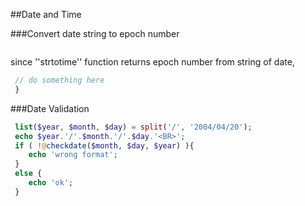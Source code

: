
##Date and Time

###Convert date string to epoch number
```php
 ```
since ''strtotime'' function returns epoch number from string of date,
```php
 // do something here
 }
 ```
###Date Validation
```php
 list($year, $month, $day) = split('/', '2004/04/20');
 echo $year.'/'.$month.'/'.$day.'<BR>';
 if ( !@checkdate($month, $day, $year) ){
 	echo 'wrong format';
 }
 else {
 	echo 'ok';
 }
 ```




